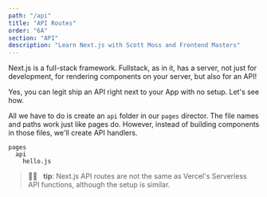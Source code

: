 ```yaml
---
path: "/api"
title: "API Routes"
order: "6A"
section: "API"
description: "Learn Next.js with Scott Moss and Frontend Masters"
---
```


Next.js is a full-stack framework. Fullstack, as in it, has a server, not just for development, for rendering components on your server, but also for an API! 

Yes, you can legit ship an API right next to your App with no setup. Let's see how.


All we have to do is create an `api` folder in our `pages` director. The file names and paths work just like pages do. However, instead of building components in those files, we'll create API handlers.

```text
pages
  api
    hello.js
```

> 👍🏾 &nbsp;&nbsp;**tip**: Next.js API routes are not the same as Vercel's Serverless API functions, although the setup is similar.
